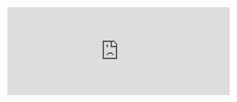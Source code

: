 <iframe src="https://docs.google.com/forms/u/0/d/e/1FAIpQLSe7XvuHkQbT-YxH3coXigS60oZLJVvwoX_PocAen0JZUk-Ljw/viewform?embedded=true" width='100%' height='200vh' frameborder='0' marginheight='0' marginwidth='0'>Loading...</iframe>
